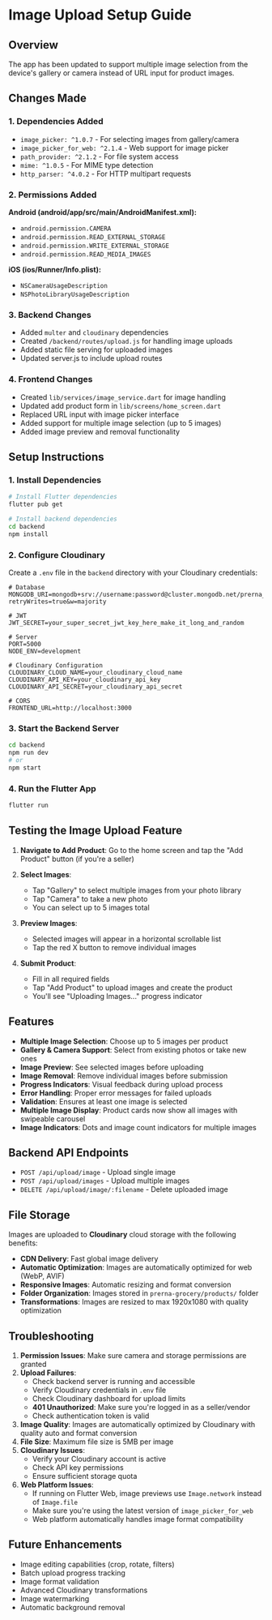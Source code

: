 # Image Upload Setup Guide

## Overview
The app has been updated to support multiple image selection from the device's gallery or camera instead of URL input for product images.

## Changes Made

### 1. Dependencies Added
- `image_picker: ^1.0.7` - For selecting images from gallery/camera
- `image_picker_for_web: ^2.1.4` - Web support for image picker
- `path_provider: ^2.1.2` - For file system access
- `mime: ^1.0.5` - For MIME type detection
- `http_parser: ^4.0.2` - For HTTP multipart requests

### 2. Permissions Added
**Android (android/app/src/main/AndroidManifest.xml):**
- `android.permission.CAMERA`
- `android.permission.READ_EXTERNAL_STORAGE`
- `android.permission.WRITE_EXTERNAL_STORAGE`
- `android.permission.READ_MEDIA_IMAGES`

**iOS (ios/Runner/Info.plist):**
- `NSCameraUsageDescription`
- `NSPhotoLibraryUsageDescription`

### 3. Backend Changes
- Added `multer` and `cloudinary` dependencies
- Created `/backend/routes/upload.js` for handling image uploads
- Added static file serving for uploaded images
- Updated server.js to include upload routes

### 4. Frontend Changes
- Created `lib/services/image_service.dart` for image handling
- Updated add product form in `lib/screens/home_screen.dart`
- Replaced URL input with image picker interface
- Added support for multiple image selection (up to 5 images)
- Added image preview and removal functionality

## Setup Instructions

### 1. Install Dependencies
```bash
# Install Flutter dependencies
flutter pub get

# Install backend dependencies
cd backend
npm install
```

### 2. Configure Cloudinary
Create a `.env` file in the `backend` directory with your Cloudinary credentials:

```env
# Database
MONGODB_URI=mongodb+srv://username:password@cluster.mongodb.net/prerna_grocery?retryWrites=true&w=majority

# JWT
JWT_SECRET=your_super_secret_jwt_key_here_make_it_long_and_random

# Server
PORT=5000
NODE_ENV=development

# Cloudinary Configuration
CLOUDINARY_CLOUD_NAME=your_cloudinary_cloud_name
CLOUDINARY_API_KEY=your_cloudinary_api_key
CLOUDINARY_API_SECRET=your_cloudinary_api_secret

# CORS
FRONTEND_URL=http://localhost:3000
```

### 3. Start the Backend Server
```bash
cd backend
npm run dev
# or
npm start
```

### 4. Run the Flutter App
```bash
flutter run
```

## Testing the Image Upload Feature

1. **Navigate to Add Product**: Go to the home screen and tap the "Add Product" button (if you're a seller)

2. **Select Images**: 
   - Tap "Gallery" to select multiple images from your photo library
   - Tap "Camera" to take a new photo
   - You can select up to 5 images total

3. **Preview Images**: 
   - Selected images will appear in a horizontal scrollable list
   - Tap the red X button to remove individual images

4. **Submit Product**: 
   - Fill in all required fields
   - Tap "Add Product" to upload images and create the product
   - You'll see "Uploading Images..." progress indicator

## Features

- **Multiple Image Selection**: Choose up to 5 images per product
- **Gallery & Camera Support**: Select from existing photos or take new ones
- **Image Preview**: See selected images before uploading
- **Image Removal**: Remove individual images before submission
- **Progress Indicators**: Visual feedback during upload process
- **Error Handling**: Proper error messages for failed uploads
- **Validation**: Ensures at least one image is selected
- **Multiple Image Display**: Product cards now show all images with swipeable carousel
- **Image Indicators**: Dots and image count indicators for multiple images

## Backend API Endpoints

- `POST /api/upload/image` - Upload single image
- `POST /api/upload/images` - Upload multiple images
- `DELETE /api/upload/image/:filename` - Delete uploaded image

## File Storage

Images are uploaded to **Cloudinary** cloud storage with the following benefits:
- **CDN Delivery**: Fast global image delivery
- **Automatic Optimization**: Images are automatically optimized for web (WebP, AVIF)
- **Responsive Images**: Automatic resizing and format conversion
- **Folder Organization**: Images stored in `prerna-grocery/products/` folder
- **Transformations**: Images are resized to max 1920x1080 with quality optimization

## Troubleshooting

1. **Permission Issues**: Make sure camera and storage permissions are granted
2. **Upload Failures**: 
   - Check backend server is running and accessible
   - Verify Cloudinary credentials in `.env` file
   - Check Cloudinary dashboard for upload limits
   - **401 Unauthorized**: Make sure you're logged in as a seller/vendor
   - Check authentication token is valid
3. **Image Quality**: Images are automatically optimized by Cloudinary with quality auto and format conversion
4. **File Size**: Maximum file size is 5MB per image
5. **Cloudinary Issues**: 
   - Verify your Cloudinary account is active
   - Check API key permissions
   - Ensure sufficient storage quota
6. **Web Platform Issues**:
   - If running on Flutter Web, image previews use `Image.network` instead of `Image.file`
   - Make sure you're using the latest version of `image_picker_for_web`
   - Web platform automatically handles image format compatibility

## Future Enhancements

- Image editing capabilities (crop, rotate, filters)
- Batch upload progress tracking
- Image format validation
- Advanced Cloudinary transformations
- Image watermarking
- Automatic background removal
